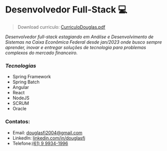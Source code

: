 # Desenvolvedor Full-Stack :computer:

> Download curriculo: [CurriculoDouglas.pdf](https://github.com/DouglasFJ/DouglasFJ/blob/main/assets/CurriculoDouglas.pdf)

*Desenvolvedor full-stack estagiando em Análise e Desenvolvimento de Sistemas na Caixa Econômica Federal desde jan/2023 onde busco sempre aprender, inovar e entregar soluções de tecnologia para problemas complexos do mercado financeiro.*

### ***Tecnologias***
- Spring Framework 
- Spring Batch 
- Angular 
- React 
- NodeJS 
- SCRUM 
- Oracle

### Contatos:

- Email: [douglasfj2004@gmail.com](mailto:douglasfj2004@gmail.com)
- LinkedIn: [linkedin.com/in/douglasfj](https://www.linkedin.com/in/douglasfj/)
- Telefone:[(61) 9 9934-1996](tel:+5561999341996)